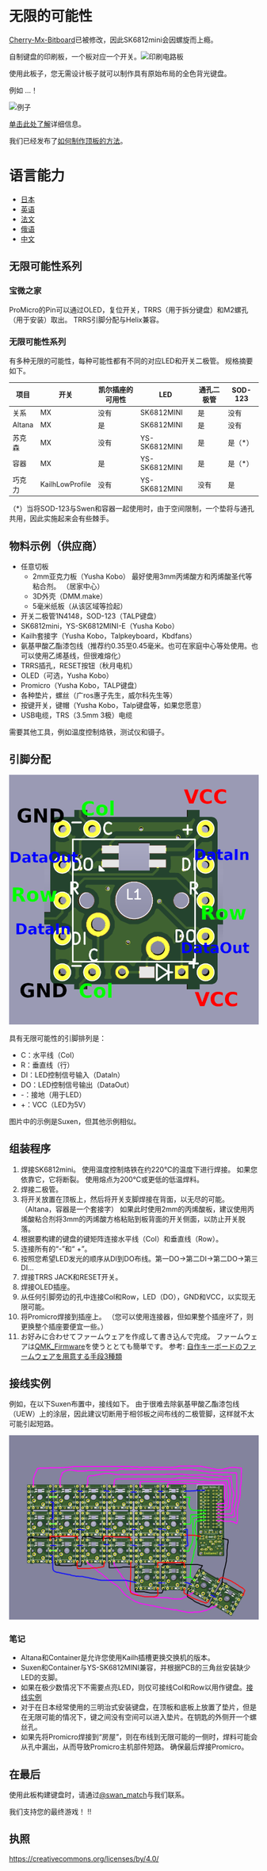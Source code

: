 # 无限的可能性

[Cherry-Mx-Bitboard](https://github.com/ogatatsu/Cherry-Mx-Bitboard)已被修改，因此SK6812mini会因螺旋而上瘾。

自制键盘的印刷板，一个板对应一个开关。![印刷电路板](./images/pcbs.jpg)

使用此板子，您无需设计板子就可以制作具有原始布局的全色背光键盘。

例如 ...！

![例子](https://cdn-ak.f.st-hatena.com/images/fotolife/s/swan_match/20180915/20180915184339.jpg)

[单击此处了解](https://swan-match.hatenablog.com/entry/2018/09/15/184923)详细信息。

我们已经发布了[如何制作顶板的方法](https://swanmatch.github.io/topplate_tips)。

# 语言能力

- [日本](./readme.md)
- [英语](./readme_en.md)
- [法文](./readme_fr.md)
- [俄语](./readme_ru.md)
- [中文](./readme_zh.md)

## 无限可能性系列

### 宝微之家

ProMicro的Pin可以通过OLED，复位开关，TRRS（用于拆分键盘）和M2螺孔（用于安装）取出。
 TRRS引脚分配与Helix兼容。

### 无限可能性系列

有多种无限的可能性，每种可能性都有不同的对应LED和开关二极管。
规格摘要如下。

项目 | 开关 | 凯尔插座的可用性 | LED | 通孔二极管 | SOD-123
--- | --- | --- | --- | --- | ---
关系 | MX | 没有 | SK6812MINI | 是 | 没有
Altana | MX | 是 | SK6812MINI | 是 | 没有
苏克森 | MX | 没有 | YS-SK6812MINI | 是 | 是（*）
容器 | MX | 是 | YS-SK6812MINI | 是 | 是（*）
巧克力 | KailhLowProfile | 没有 | YS-SK6812MINI | 没有 | 是

（*）当将SOD-123与Swen和容器一起使用时，由于空间限制，一个垫将与通孔共用，因此实施起来会有些棘手。

## 物料示例（供应商）

- 任意切板
    - 2mm亚克力板（Yusha Kobo）
        最好使用3mm丙烯酸方和丙烯酸圣代等粘合剂。 （居家中心）
    - 3D外壳（DMM.make）
    - 5毫米纸板（从该区域等捡起）
- 开关二极管1N4148，SOD-123（TALP键盘）
- SK6812mini，YS-SK6812MINI-E（Yusha Kobo）
- Kailh套接字（Yusha Kobo，Talpkeyboard，Kbdfans）
- 氨基甲酸乙酯漆包线（推荐约0.35至0.45毫米。也可在家庭中心等处使用。也可以使用乙烯基线，但很难熔化）
- TRRS插孔，RESET按钮（秋月电机）
- OLED（可选，Yusha Kobo）
- Promicro（Yusha Kobo，TALP键盘）
- 各种垫片，螺丝（广ros惠子先生，威尔科先生等）
- 按键开关，键帽（Yusha Kobo，Talp键盘等，如果您愿意）
- USB电缆，TRS（3.5mm 3极）电缆

需要其他工具，例如温度控制烙铁，测试仪和镊子。

## 引脚分配

![印刷电路板](./images/PCB.png)

具有无限可能性的引脚排列是：

- C：水平线（Col）
- R：垂直线（行）
- DI：LED控制信号输入（DataIn）
- DO：LED控制信号输出（DataOut）
- -：接地（用于LED）
- +：VCC（LED为5V）

图片中的示例是Suxen，但其他示例相似。

## 组装程序

1. 焊接SK6812mini。
    使用温度控制烙铁在约220°C的温度下进行焊接。
    如果您依靠它，它将断裂。
    使用熔点为200°C或更低的低温焊料。
2. 焊接二极管。
3. 将开关放置在顶板上，然后将开关支脚焊接在背面，以无尽的可能。 （Altana，容器是一个套接字）
    如果此时使用2mm的丙烯酸板，建议使用丙烯酸粘合剂将3mm的丙烯酸方格粘贴到板背面的开关侧面，以防止开关脱落。
4. 根据要构建的键盘的键矩阵连接水平线（Col）和垂直线（Row）。
5. 连接所有的“-”和“ +”。
6. 按照您希望LED发光的顺序从DI到DO布线。第一DO→第二DI→第二DO→第三DI…
7. 焊接TRRS JACK和RESET开关。
8. 焊接OLED插座。
9. 从任何引脚旁边的孔中连接Col和Row，LED（DO），GND和VCC，以实现无限可能。
10. 将Promicro焊接到插座上。
     （您可以使用连接器，但如果整个插座坏了，则更换整个插座要便宜一些。）
11. お好みに合わせてファームウェアを作成して書き込んで完成。
     ファームウェアは[QMK_Firmware](https://github.com/qmk/qmk_firmware)を使うととても簡単です。
     参考: [自作キーボードのファームウェアを用意する手段3種類](https://skyhigh-works.hatenablog.com/entry/2018/10/09/120909)

## 接线实例

例如，在以下Suxen布置中，接线如下。
由于很难去除氨基甲酸乙酯漆包线（UEW）上的涂层，因此建议切断用于相邻板之间布线的二极管脚，这样就不太可能引起短路。

![印刷电路板](./images/Wired2.png)

### 笔记

- Altana和Container是允许您使用Kailh插槽更换交换机的版本。
- Suxen和Container与YS-SK6812MINI兼容，并根据PCB的三角丝安装缺少LED的支脚。
- 如果在极少数情况下不需要点亮LED，则仅可接线Col和Row以用作键盘。[接线实例](./images/Wired.png)
- 对于在日本经常使用的三明治式安装键盘，在顶板和底板上放置了垫片，但是在无限可能的情况下，键之间没有空间可以进入垫片。在钥匙的外侧开一个螺丝孔。
- 如果先将Promicro焊接到“房屋”，则在布线到无限可能的一侧时，焊料可能会从孔中漏出，从而导致Promicro主机部件短路。
    确保最后焊接Promicro。

## 在最后

使用此板构建键盘时，请通过[@swan_match](https://twitter.com/swan_match)与我们联系。

我们支持您的最终游戏！ !!

## 执照

https://creativecommons.org/licenses/by/4.0/
